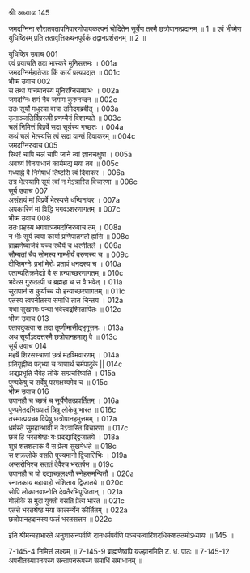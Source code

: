 श्रीः
अध्यायः 145

जमदग्निना सौरातपतापनिवारणोपायकल्पनं चोदितेन सूर्येण तस्मै छत्रोपानत्प्रदानम् ॥ 1 ॥ एवं भीष्मेण युधिष्ठिरम् प्रति तत्प्रवृत्तिकथनपूर्वकं तद्वानप्रशंसनम् ॥ 2 ॥
	
युधिष्ठिर उवाच 	001  
एवं प्रयाचति तदा भास्करे मुनिसत्तमः ।	001a  
जमदग्निर्महातेजाः किं कार्यं प्रत्यपद्यत ॥	001c  
भीष्म उवाच 	002  
स तथा याचमानस्य मुनिरग्निसमप्रभः ।	002a  
जमदग्निः शमं नैव जगाम कुरुनन्दन ॥	002c  
ततः सूर्यो मधुरया वाचा तमिदमब्रवीत् ।	003a  
कृताञ्जलिर्विप्ररूपी प्रणम्यैनं विशाम्पते ॥	003c  
चलं निमित्तं विप्रर्षे सदा सूर्यस्य गच्छतः ।	004a  
कथं चलं भेत्स्यसि त्वं सदा यान्तं दिवाकरम् ॥	004c  
जमदग्निरुवाच 	005  
स्थिरं चापि चलं चापि जाने त्वां ज्ञानचक्षुषा ।	005a  
अवश्यं विनयाधानं कार्यमद्य मया तव ॥	005c  
मध्याह्ने वै निमेषार्धं तिष्टसि त्वं दिवाकर ।	006a  
तत्र भेत्स्यामि सूर्य त्वां न मेऽत्रास्ति विचारणा ॥	006c  
सूर्य उवाच 	007  
असंशयं मां विप्रर्षे भेत्स्यसे धन्विनांवर ।	007a  
अपकारिणं मां विद्धि भगवञ्शरणागतम् ॥	007c  
भीष्म उवाच 	008  
ततः प्रहस्य भगवाञ्जमदग्निरुवाच तम् ।	008a  
न भीः सूर्य त्वया कार्या प्रणिपातगतो ह्यसि ॥	008c  
ब्राह्मणेष्वार्जवं यच्च स्थैर्यं च धरणीतले ।	009a  
सौम्यतां चैव सोमस्य गाम्भीर्यं वरुणस्य च ॥	009c  
दीप्तिमग्नेः प्रभां मेरोः प्रतापं धनदस्य च ।	010a  
एतान्यतिक्रमेद्यो वै स हन्याच्छरणागतम् ॥	010c  
भवेत्स गुरुतल्पी च ब्रह्महा च स वै भवेत् ।	011a  
सुरापानं स कुर्याच्च यो हन्याच्छरणागतम् ॥	011c  
एतस्य त्वपनीतस्य समाधिं तात चिन्तय ।	012a  
यथा सुखगमः पन्था भवेत्त्वद्रश्मितापितः ॥	012c  
भीष्म उवाच 	013  
एतावदुक्त्वा स तदा तूष्णीमासीद्भृगूत्तमः ।	013a  
अथ सूर्योऽददत्तस्मै छत्रोपानहमाशु वै ॥	013c  
सूर्य उवाच 	014  
महर्षे शिरसस्त्राणां छत्रं मद्रश्मिवारणम् ।	014a  
प्रतिगृह्णीष्व पद्भ्यां च त्राणार्थं चर्मपादुके ||	014c  
अद्यप्रभृति चैवेह लोके सम्प्रचरिष्यति ।	015a  
पुण्यकेषु च सर्वेषु परमक्षय्यमेव च ॥	015c  
भीष्म उवाच 	016  
उपानहौ च च्छत्रं च सूर्येणैतत्प्रवर्तितम् ।	016a  
पुण्यमेतदभिख्यातं त्रिषु लोकेषु भारत ॥	016c  
तस्मात्प्रयच्छ विप्रेषु छत्रोपानहमुत्तमम् ।	017a  
धर्मस्ते सुमहान्भावी न मेऽत्रास्ति विचारणा ॥	017c  
छत्रं हि भरतश्रेष्ठः यः प्रदद्याद्द्विजातये ।	018a  
शुभ्रं शतशलाकं वै स प्रेत्य सुखमेधते ॥	018c  
स शक्रलोके वसति पूज्यमानो द्विजातिभिः ।	019a  
अप्सरोभिश्च सततं देवैश्च भरतर्षभ ॥	019c  
उपानहौ च यो दद्याच्छ्लक्ष्णौ स्नेहसमन्वितौ ।	020a  
स्नातकाय महाबाहो संशिताय द्विजातये ॥	020c  
सोपि लोकानवाप्नोति देवतैरभिपूजितान् ।	021a  
गोलोके स मुदा युक्तो वसति प्रेत्य भारत ॥	021c  
एतत्ते भरतश्रेष्ठ मया कार्त्स्न्येन कीर्तितम् ।	022a  
छत्रोपानहदानस्य फलं भरतसत्तम ॥ 	022c  

इति श्रीमन्महाभारते अनुशासनपर्वणि दानधर्मपर्वणि पञ्चचत्वारिंशदधिकशततमोऽध्यायः ॥ 145 ॥

7-145-4 निमित्तं लक्ष्यम् ॥ 7-145-9 ब्राह्मणेष्वपि यज्झानमिति ट. ध. पाठः ॥ 7-145-12 अपनीतस्यापनयस्य सन्तापनरूपस्य समाधिं समाधानम् ॥
